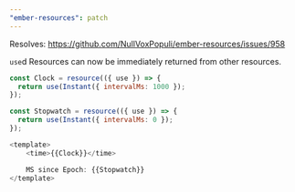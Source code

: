 ```yaml
---
"ember-resources": patch
---
```


Resolves: https://github.com/NullVoxPopuli/ember-resources/issues/958

`use`d Resources can now be immediately returned from other resources.

```js
const Clock = resource(({ use }) => {
  return use(Instant({ intervalMs: 1000 });
});

const Stopwatch = resource(({ use }) => {
  return use(Instant({ intervalMs: 0 });
});

<template>
    <time>{{Clock}}</time>

    MS since Epoch: {{Stopwatch}}
</template>
```
